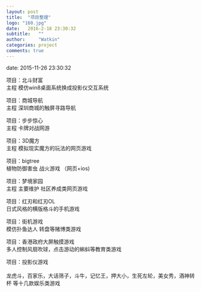 ```yaml
---
layout: post
title:  "项目整理"
logo: "160.jpg"
date:   2016-2-18 23:30:32
subtitle:   ""
author:     "Watkin"
categories: project
comments: true
---
```

date:   2015-11-26 23:30:32

项目：北斗财富<br>
主程 模仿win8桌面系统换成投影仪交互系统 <br>

项目：商城导航<br>
主程 深圳商城的触屏寻路导航<br>

项目：步步惊心<br>
主程 卡牌对战网游<br>

项目：3D魔方<br>
主程 模拟现实魔方的玩法的网页游戏<br>

项目：bigtree <br>
植物防御害虫 战火游戏 （网页+ios)<br>

项目：梦境家园<br>
主程 主要维护 社区养成类网页游戏<br>

项目：红刃和红刃OL<br>
日式风格的横版格斗的手机游戏<br>

项目：街机游戏<br>
模仿扑鱼达人 转盘等赌博类游戏<br>

项目：香港政府大屏触摸游戏<br>
多人控制风扇吹球，点击游动的蝌蚪等教育类游戏 <br>

项目：投影仪游戏<br><br>
龙虎斗，百家乐，大话筛子，斗牛，记忆王，押大小，生死左轮，美女秀，酒神转杯 等十几款娱乐类游戏 <br>